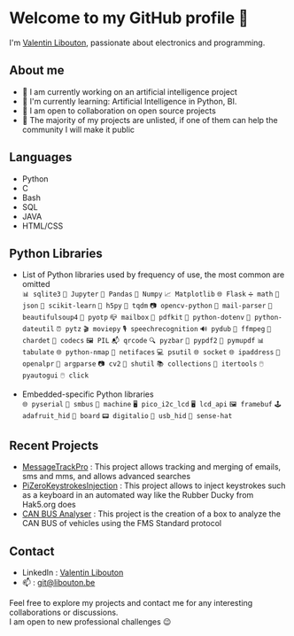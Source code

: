 <!--
**ValentinLibouton/valentinlibouton** is a ✨ _special_ ✨ repository because its `README.md` (this file) appears on your GitHub profile.

Here are some ideas to get you started:

- 🔭 I’m currently working on ...
- 🌱 I’m currently learning ...
- 👯 I’m looking to collaborate on ...
- 🤔 I’m looking for help with ...
- 💬 Ask me about ...
- 📫 How to reach me: ...
- 😄 Pronouns: ...
- ⚡ Fun fact: ...
-->
# Welcome to my GitHub profile 👋

I'm [Valentin Libouton](https://www.linkedin.com/in/libouton/), passionate about electronics and programming.


<!--![Image](https://avatars.githubusercontent.com/u/97308348?s=96&v=4)-->

## About me
- 🚀 I am currently working on an artificial intelligence project
- 🌱 I'm currently learning: Artificial Intelligence in Python, BI.
- 👯 I am open to collaboration on open source projects
- 🔭 The majority of my projects are unlisted, if one of them can help the community I will make it public


## Languages
- Python
- C
- Bash
- SQL
- JAVA
- HTML/CSS
## Python Libraries
* List of Python libraries used by frequency of use, the most common are omitted  
`📊 sqlite3` `📓 Jupyter` `🐼 Pandas` `🔢 Numpy` `📈 Matplotlib` `🌐 Flask` `➗ math` `📝 json` `🧠 scikit-learn` `💽 h5py`
`📁 tqdm` `📷 opencv-python` `📧 mail-parser` `🍵 beautifulsoup4` `🔐 pyotp` `📪 mailbox` `📰 pdfkit` `🔗 python-dotenv`
`📆 python-dateutil` `⏰ pytz` `🎬 moviepy` `🎙️ speechrecognition` `🔊 pydub` `🎥 ffmpeg` `🧐 chardet` `💼 codecs` `🖼️ PIL`
`📬 qrcode` `🔍 pyzbar` `📄 pypdf2` `📘 pymupdf` `📊 tabulate` `🌐 python-nmap` `📡 netifaces` `💻 psutil` `🌐 socket`
`🌐 ipaddress` `🚗 openalpr` `🎯 argparse` `📷 cv2` `📁 shutil` `📚 collections` `🔗 itertools` `🖱️ pyautogui` `🖱️ click`


* Embedded-specific Python libraries  
`🌐 pyserial` `🔌 smbus` `🤖 machine` `🖥️ pico_i2c_lcd` `🖥️ lcd_api` `🖼️ framebuf` `🕹️ adafruit_hid` `🧰 board` 
`📟 digitalio` `💽 usb_hid` `🎩 sense-hat`


## Recent Projects
- [MessageTrackPro](https://github.com/ValentinLibouton/MessageTrackPro.git) : This project allows tracking and merging of emails, sms and mms, and allows advanced searches
- [PiZeroKeystrokesInjection](https://github.com/ValentinLibouton/PiZeroKeystrokesInjection.git) : This project allows to inject keystrokes such as a keyboard in an automated way like the Rubber Ducky from Hak5.org does
- [CAN BUS Analyser](https://drive.proton.me/urls/6WJKTX57J0#xgB9g7e8vhkf) : This project is the creation of a box to analyze the CAN BUS of vehicles using the FMS Standard protocol


## Contact

- LinkedIn : [Valentin Libouton](https://www.linkedin.com/in/libouton/)
- 📫 : [git@libouton.be](git@libouton.be)

Feel free to explore my projects and contact me for any interesting collaborations or discussions.  
I am open to new professional challenges 😉
